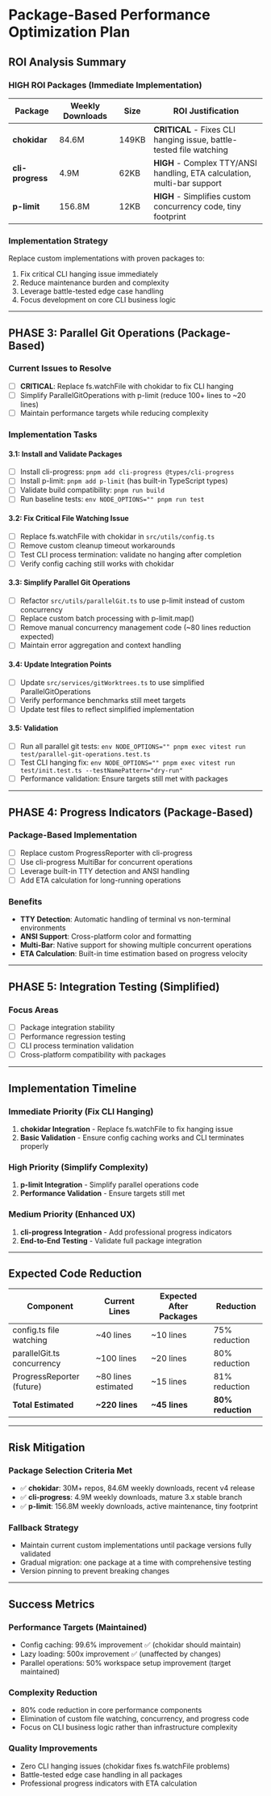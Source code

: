 # Package-Based Performance Optimization Plan

## ROI Analysis Summary

### HIGH ROI Packages (Immediate Implementation)

| Package          | Weekly Downloads | Size  | ROI Justification                                                        |
| ---------------- | ---------------- | ----- | ------------------------------------------------------------------------ |
| **chokidar**     | 84.6M            | 149KB | **CRITICAL** - Fixes CLI hanging issue, battle-tested file watching      |
| **cli-progress** | 4.9M             | 62KB  | **HIGH** - Complex TTY/ANSI handling, ETA calculation, multi-bar support |
| **p-limit**      | 156.8M           | 12KB  | **HIGH** - Simplifies custom concurrency code, tiny footprint            |

### Implementation Strategy

Replace custom implementations with proven packages to:

1. Fix critical CLI hanging issue immediately
2. Reduce maintenance burden and complexity
3. Leverage battle-tested edge case handling
4. Focus development on core CLI business logic

---

## PHASE 3: Parallel Git Operations (Package-Based)

### Current Issues to Resolve

- [ ] **CRITICAL**: Replace fs.watchFile with chokidar to fix CLI hanging
- [ ] Simplify ParallelGitOperations with p-limit (reduce 100+ lines to ~20 lines)
- [ ] Maintain performance targets while reducing complexity

### Implementation Tasks

#### 3.1: Install and Validate Packages

- [ ] Install cli-progress: `pnpm add cli-progress @types/cli-progress`
- [ ] Install p-limit: `pnpm add p-limit` (has built-in TypeScript types)
- [ ] Validate build compatibility: `pnpm run build`
- [ ] Run baseline tests: `env NODE_OPTIONS="" pnpm run test`

#### 3.2: Fix Critical File Watching Issue

- [ ] Replace fs.watchFile with chokidar in `src/utils/config.ts`
- [ ] Remove custom cleanup timeout workarounds
- [ ] Test CLI process termination: validate no hanging after completion
- [ ] Verify config caching still works with chokidar

#### 3.3: Simplify Parallel Git Operations

- [ ] Refactor `src/utils/parallelGit.ts` to use p-limit instead of custom concurrency
- [ ] Replace custom batch processing with p-limit.map()
- [ ] Remove manual concurrency management code (~80 lines reduction expected)
- [ ] Maintain error aggregation and context handling

#### 3.4: Update Integration Points

- [ ] Update `src/services/gitWorktrees.ts` to use simplified ParallelGitOperations
- [ ] Verify performance benchmarks still meet targets
- [ ] Update test files to reflect simplified implementation

#### 3.5: Validation

- [ ] Run all parallel git tests: `env NODE_OPTIONS="" pnpm exec vitest run test/parallel-git-operations.test.ts`
- [ ] Test CLI hanging fix: `env NODE_OPTIONS="" pnpm exec vitest run test/init.test.ts --testNamePattern="dry-run"`
- [ ] Performance validation: Ensure targets still met with packages

---

## PHASE 4: Progress Indicators (Package-Based)

### Package-Based Implementation

- [ ] Replace custom ProgressReporter with cli-progress
- [ ] Use cli-progress MultiBar for concurrent operations
- [ ] Leverage built-in TTY detection and ANSI handling
- [ ] Add ETA calculation for long-running operations

### Benefits

- **TTY Detection**: Automatic handling of terminal vs non-terminal environments
- **ANSI Support**: Cross-platform color and formatting
- **Multi-Bar**: Native support for showing multiple concurrent operations
- **ETA Calculation**: Built-in time estimation based on progress velocity

---

## PHASE 5: Integration Testing (Simplified)

### Focus Areas

- [ ] Package integration stability
- [ ] Performance regression testing
- [ ] CLI process termination validation
- [ ] Cross-platform compatibility with packages

---

## Implementation Timeline

### Immediate Priority (Fix CLI Hanging)

1. **chokidar Integration** - Replace fs.watchFile to fix hanging issue
2. **Basic Validation** - Ensure config caching works and CLI terminates properly

### High Priority (Simplify Complexity)

1. **p-limit Integration** - Simplify parallel operations code
2. **Performance Validation** - Ensure targets still met

### Medium Priority (Enhanced UX)

1. **cli-progress Integration** - Add professional progress indicators
2. **End-to-End Testing** - Validate full package integration

---

## Expected Code Reduction

| Component                  | Current Lines       | Expected After Packages | Reduction         |
| -------------------------- | ------------------- | ----------------------- | ----------------- |
| config.ts file watching    | ~40 lines           | ~10 lines               | 75% reduction     |
| parallelGit.ts concurrency | ~100 lines          | ~20 lines               | 80% reduction     |
| ProgressReporter (future)  | ~80 lines estimated | ~15 lines               | 81% reduction     |
| **Total Estimated**        | **~220 lines**      | **~45 lines**           | **80% reduction** |

---

## Risk Mitigation

### Package Selection Criteria Met

- ✅ **chokidar**: 30M+ repos, 84.6M weekly downloads, recent v4 release
- ✅ **cli-progress**: 4.9M weekly downloads, mature 3.x stable branch
- ✅ **p-limit**: 156.8M weekly downloads, active maintenance, tiny footprint

### Fallback Strategy

- Maintain current custom implementations until package versions fully validated
- Gradual migration: one package at a time with comprehensive testing
- Version pinning to prevent breaking changes

---

## Success Metrics

### Performance Targets (Maintained)

- Config caching: 99.6% improvement ✅ (chokidar should maintain)
- Lazy loading: 500x improvement ✅ (unaffected by changes)
- Parallel operations: 50% workspace setup improvement (target maintained)

### Complexity Reduction

- 80% code reduction in core performance components
- Elimination of custom file watching, concurrency, and progress code
- Focus on CLI business logic rather than infrastructure complexity

### Quality Improvements

- Zero CLI hanging issues (chokidar fixes fs.watchFile problems)
- Battle-tested edge case handling in all packages
- Professional progress indicators with ETA calculation
